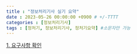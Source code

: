 ```yaml
---
title : "정보처리기사 실기 요약"
date : 2023-05-26 00:00:00 +0900 # +/-TTTT
categories : [정보처리기사]
tags : [정처기, 정보처리기사, 정처기요약] #소문자만 가능
---
```



[1. 요구사항 확인](https://trulyeven.github.io/posts/%EC%9A%94%EA%B5%AC%EC%82%AC%ED%95%AD%ED%99%95%EC%9D%B8/ "요구사항확인")

